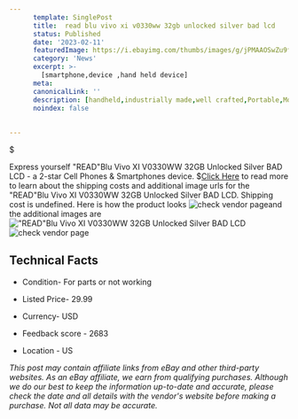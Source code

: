 ```yaml
---
      template: SinglePost
      title:  read blu vivo xi v0330ww 32gb unlocked silver bad lcd
      status: Published
      date: '2023-02-11'
      featuredImage: https://i.ebayimg.com/thumbs/images/g/jPMAAOSwZu9fTCWb/s-l225.jpg
      category: 'News'
      excerpt: >-
        [smartphone,device ,hand held device]
      meta:
      canonicalLink: ''
      description: [handheld,industrially made,well crafted,Portable,Mobile,Compact,Convenient,Lightweight,Maneuverable,Man-portable,Miniature,Carriable,Hand-held,Light,Holdable,Transportable,Mobile device,Pocket-sized,On-the-go,Wireless,Cordless,Compact size,Convenient size, smartphone,device ,hand held device]
      noindex: false
      
        
---
```

$

Express yourself "READ"Blu Vivo XI V0330WW 32GB Unlocked Silver BAD LCD - a 2-star Cell Phones & Smartphones device.
$[Click Here](https://www.ebay.com/itm/124318658995?hash=item1cf1f831b3%3Ag%3AjPMAAOSwZu9fTCWb&mkevt=1&mkcid=1&mkrid=711-53200-19255-0&campid=%253CePNCampaignId%253E&customid=%253CreferenceId%253E&toolid=10049) to read more to learn about the shipping costs and additional image urls for the "READ"Blu Vivo XI V0330WW 32GB Unlocked Silver BAD LCD. Shipping cost is undefined. Here is how the product looks ![check vendor page](https://i.ebayimg.com/thumbs/images/g/jPMAAOSwZu9fTCWb/s-l225.jpg)and the additional images are!["READ"Blu Vivo XI V0330WW 32GB Unlocked Silver BAD LCD](https://i.ebayimg.com/images/g/jPMAAOSwZu9fTCWb/s-l1600.jpg)![check vendor page](https://origin-galleryplus.ebayimg.com/ws/web/124318658995_2_0_1/225x225.jpg,https://origin-galleryplus.ebayimg.com/ws/web/124318658995_3_0_1/225x225.jpg,https://origin-galleryplus.ebayimg.com/ws/web/124318658995_4_0_1/225x225.jpg,https://origin-galleryplus.ebayimg.com/ws/web/124318658995_5_0_1/225x225.jpg,https://origin-galleryplus.ebayimg.com/ws/web/124318658995_6_0_1/225x225.jpg)



 ## Technical Facts 



     
      

 - Condition- For parts or not working 


      

 - Listed Price- 29.99 


      

 - Currency- USD 


      

 - Feedback score - 2683 


      

 - Location - US 


      
      

 *_This post may contain affiliate links from eBay and other third-party websites. As an eBay affiliate, we earn from qualifying purchases. Although we do our best to keep the information up-to-date and accurate, please check the date and all details with the vendor's website before making a purchase. Not all data may be accurate._*






